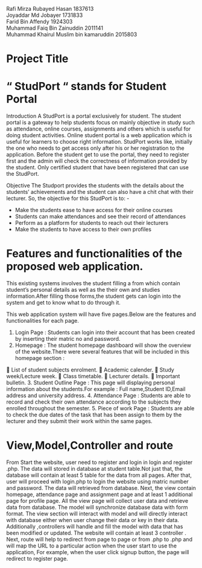 Rafi Mirza Rubayed Hasan 1837613<br>
Joyaddar Md Jobayer 1731833<br>
Farid Bin Affendy 1924303<br>
Muhammad Faiq Bin Zainuddin 2011141<br>
Muhammad Khairul Muslim bin kamaruddin 2015803<br>


<h1>Project Title</h1> 
<h1>“ StudPort “ stands for Student Portal</h1>

Introduction
A StudPort is a portal exclusively for student. The student portal is a gateway to help students focus on mainly objective in study such as attendance, online courses, assignments and others which is useful for doing student activities. Online student portal is a web application which is useful for learners to choose right information. StudPort works like, initially the one who needs to get access only after his or her registration to the application. Before the student get to use the portal, they need to register first and the admin will check the correctness of information provided by the student. Only certified student that have been registered that can use the StudPort. 

Objective
The Studport provides the students with the details about the students’ achievements and the student can also have a chit chat with their lecturer. So, the objective for this StudPort is to: -
-	Make the students ease to have access for their online courses
-	Students can make attendances and see their record of attendances
-	Perform as a platform for students to reach out their lecturers
-	Make the students to have access to their own profiles 

<h1>Features and functionalities of the proposed web application.</h1>

This existing systems involves the student filling a from which contain student’s personal details as well as the their own and studies information.After filling those forms,the student gets can login into the system and get to know what to do through it.

This web application system will have five pages.Below are the features and functionalities for each page.

1. Login Page : Students can login into their account that has been created by inserting their matric no and password.
2. Homepage : The student homepage dashboard will show the overview of the website.There were several features that will be included in this homepage section :

	List of student subjects enrolment.
	Academic calender.
	Study week/Lecture week.
	Class timetable.
	Lecturer details.
	Important bulletin.
3. Student Outline Page : This page will displaying personal information about the students.For example : Full name,Student ID,Email address and university address.
4. Attendance Page : Students are able to record and check their own attendance according to the subjects they enrolled throughout the semester.
5. Piece of work Page : Students are able to check the due dates of the task that has been assign to them by the lecturer and they submit their work within the same pages.

<h1>View,Model,Controller and route</h1>

From Start the website, user need to register and login in login and register .php. The data will stored in database at student table.Not just that, the database will contain at least 5 table for the data from all pages. After that, user will proceed with login.php to login the website using matric number and password. The data will retrieved from database. Next, the view contain homepage, attendance page and assignment page and at least 1 additional page for profile page. All the view page will collect user data and retrieve data from database. The model will synchronize database data with form format. The view section will interact with model and will directly interact with database either when user change their data or key in their data. Additionally ,controllers will handle and fill the model with data that has been modified or updated. The website will contain at least 3 controller . Next, route will help to redirect from page to page or from .php to .php and  will map the URL to a particular action when the user start to use the application, For example, when the user click signup button, the page will redirect to register page.




